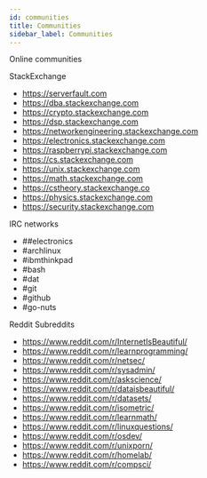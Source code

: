 ```yaml
---
id: communities
title: Communities
sidebar_label: Communities
---
```


Online communities

StackExchange
- https://serverfault.com
- https://dba.stackexchange.com
- https://crypto.stackexchange.com
- https://dsp.stackexchange.com
- https://networkengineering.stackexchange.com
- https://electronics.stackexchange.com
- https://raspberrypi.stackexchange.com
- https://cs.stackexchange.com
- https://unix.stackexchange.com
- https://math.stackexchange.com
- https://cstheory.stackexchange.co
- https://physics.stackexchange.com
- https://security.stackexchange.com

IRC networks
- ##electronics
- #archlinux
- #ibmthinkpad
- #bash
- #dat
- #git
- #github
- #go-nuts

Reddit Subreddits
- https://www.reddit.com/r/InternetIsBeautiful/
- https://www.reddit.com/r/learnprogramming/
- https://www.reddit.com/r/netsec/
- https://www.reddit.com/r/sysadmin/
- https://www.reddit.com/r/askscience/
- https://www.reddit.com/r/dataisbeautiful/
- https://www.reddit.com/r/datasets/
- https://www.reddit.com/r/isometric/
- https://www.reddit.com/r/learnmath/
- https://www.reddit.com/r/linuxquestions/
- https://www.reddit.com/r/osdev/
- https://www.reddit.com/r/unixporn/
- https://www.reddit.com/r/homelab/
- https://www.reddit.com/r/compsci/